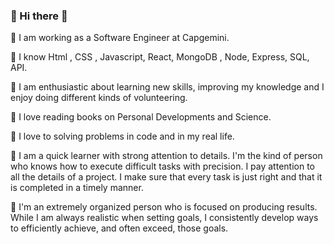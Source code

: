 ### 🌼  Hi there 🌼

🌼  I am working as a Software Engineer at Capgemini. 

🌼  I know Html , CSS , Javascript, React, MongoDB , Node, Express, SQL, API.

🌼  I am enthusiastic about learning new skills, improving my knowledge and I enjoy doing different kinds of volunteering.

🌼  I love reading books on Personal Developments and Science.

🌼  I love to solving problems in code and in my real life.

🌼  I am a quick learner with strong attention to details.
    I'm the kind of person who knows how to execute difficult tasks with precision. 
    I pay attention to all the details of a project. 
    I make sure that every task is just right and that it is completed in a timely manner.

🌼  I'm an extremely organized person who is focused on producing results.
    While I am always realistic when setting goals, I consistently develop ways to efficiently achieve, and often exceed, those goals.

<!--
**ellietms/ellietms** is a ✨ _special_ ✨ repository because its `README.md` (this file) appears on your GitHub profile.

Here are some ideas to get you started:

- 🔭 I’m currently working on ...
- 🌱 I’m currently learning ...
- 👯 I’m looking to collaborate on ...
- 🤔 I’m looking for help with ...
- 💬 Ask me about ...
- 📫 How to reach me: ...
- 😄 Pronouns: ...
- ⚡ Fun fact: ...
-->
